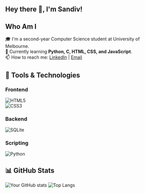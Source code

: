 ## Hey there 👋, I'm Sandiv!

## Who Am I
🎓 I'm a second-year Computer Science student at University of Melbourne.  
🌱 Currently learning **Python, C, HTML, CSS, and JavaScript**.  
📫 How to reach me: [LinkedIn](https://linkedin.com/in/sandivd) | [Email](mailto:sandivd2000@gmail.com)

## 🚀 Tools & Technologies  

### Frontend  
![HTML5](https://img.shields.io/badge/HTML5-%23E34F26.svg?style=for-the-badge&logo=html5&logoColor=white)  
![CSS3](https://img.shields.io/badge/CSS3-%231572B6.svg?style=for-the-badge&logo=css3&logoColor=white)

### Backend  
![SQLite](https://img.shields.io/badge/SQLite-%23003B57.svg?style=for-the-badge&logo=sqlite&logoColor=white)  

### Scripting  
![Python](https://img.shields.io/badge/Python-%233776AB.svg?style=for-the-badge&logo=python&logoColor=white)  


## 📊 GitHub Stats
![Your GitHub stats](https://github-readme-stats.vercel.app/api?username=sandivd&show_icons=true&theme=dark)
![Top Langs](https://github-readme-stats.vercel.app/api/top-langs/?username=sandivd&layout=compact&theme=dark)
